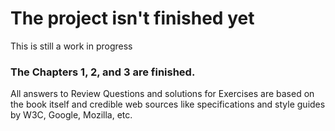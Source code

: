 # The project isn't finished yet

This is still a work in progress

### The Chapters 1, 2, and 3 are finished. 
All answers to Review Questions and solutions for Exercises are based on the book itself 
and credible web sources like specifications and style guides by W3C, Google, Mozilla, etc. 
